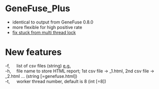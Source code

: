 # GeneFuse_Plus
  * identical to output from GeneFuse 0.8.0
  * more flexible for high positive rate
  * [fix stuck from multi thread lock](https://github.com/OpenGene/GeneFuse/issues/30)


# New features
  -f, &emsp; list of csv files (string) [e.g.](https://raw.githubusercontent.com/tsy19900929/GeneFuse_Plus/master/csv.list)      
  -h, &emsp;file name to store HTML report; 1st csv file -> _1.html, 2nd csv file -> _2.html ...  (string [=genefuse.html])  
  -t, &emsp; worker thread number, default is 8 (int [=8])

